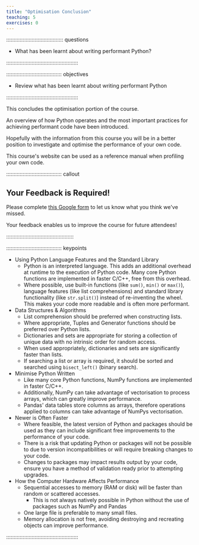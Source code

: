 ```yaml
---
title: "Optimisation Conclusion"
teaching: 5
exercises: 0
---
```


:::::::::::::::::::::::::::::::::::::: questions

- What has been learnt about writing performant Python?

::::::::::::::::::::::::::::::::::::::::::::::::


::::::::::::::::::::::::::::::::::::: objectives

- Review what has been learnt about writing performant Python

::::::::::::::::::::::::::::::::::::::::::::::::

This concludes the optimisation portion of the course.

An overview of how Python operates and the most important practices for achieving performant code have been introduced.

Hopefully with the information from this course you will be in a better position to investigate and optimise the performance of your own code.

This course's website can be used as a reference manual when profiling your own code.

::::::::::::::::::::::::::::::::::::: callout

## Your Feedback is Required!

Please complete [this Google form](https://forms.gle/C82uWBEou3FMrQs99) to let us know what you think we've missed.

Your feedback enables us to improve the course for future attendees!

:::::::::::::::::::::::::::::::::::::::::::::

::::::::::::::::::::::::::::::::::::: keypoints

- Using Python Language Features and the Standard Library
    - Python is an interpreted language. This adds an additional overhead at runtime to the execution of Python code. Many core Python functions are implemented in faster C/C++, free from this overhead.
    - Where possible, use built-in functions (like `sum()`, `min()` or `max()`), language features (like list comprehensions) and standard library functionality (like `str.split()`) instead of re-inventing the wheel. This makes your code more readable and is often more performant.
- Data Structures & Algorithms
    - List comprehension should be preferred when constructing lists.
    - Where appropriate, Tuples and Generator functions should be preferred over Python lists.
    - Dictionaries and sets are appropriate for storing a collection of unique data with no intrinsic order for random access.
    - When used appropriately, dictionaries and sets are significantly faster than lists.
    - If searching a list or array is required, it should be sorted and searched using `bisect_left()` (binary search).
- Minimise Python Written
    - Like many core Python functions, NumPy functions are implemented in faster C/C++.
    - Additionally, NumPy can take advantage of vectorisation to process arrays, which can greatly improve performance.
    - Pandas' data tables store columns as arrays, therefore operations applied to columns can take advantage of NumPys vectorisation.
- Newer is Often Faster
    - Where feasible, the latest version of Python and packages should be used as they can include significant free improvements to the performance of your code.
    - There is a risk that updating Python or packages will not be possible to due to version incompatibilities or will require breaking changes to your code.
    - Changes to packages may impact results output by your code, ensure you have a method of validation ready prior to attempting upgrades.
- How the Computer Hardware Affects Performance
    - Sequential accesses to memory (RAM or disk) will be faster than random or scattered accesses.
      - This is not always natively possible in Python without the use of packages such as NumPy and Pandas
    - One large file is preferable to many small files.
    - Memory allocation is not free, avoiding destroying and recreating objects can improve performance.

::::::::::::::::::::::::::::::::::::::::::::::::
